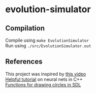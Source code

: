 # evolution-simulator

## Compilation
Compile using `make EvolutionSimulator`\
Run using `./src/EvolutionSimulator.out`

## References
This project was inspired by [this video](https://www.youtube.com/watch?v=N3tRFayqVtk&list=WL&index=20)\
[Helpful tutorial](https://www.youtube.com/watch?v=sK9AbJ4P8ao) on neural nets in C++\
[Functions for drawing circles in SDL](https://gist.github.com/Gumichan01/332c26f6197a432db91cc4327fcabb1c)